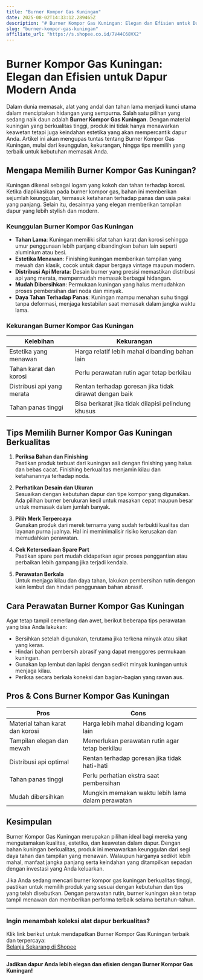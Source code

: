 ```yaml
---
title: "Burner Kompor Gas Kuningan"
date: 2025-08-02T14:33:12.289465Z
description: "# Burner Kompor Gas Kuningan: Elegan dan Efisien untuk Dapur Modern Anda..."
slug: "burner-kompor-gas-kuningan"
affiliate_url: "https://s.shopee.co.id/7V44C68VX2"
---
```

# Burner Kompor Gas Kuningan: Elegan dan Efisien untuk Dapur Modern Anda

Dalam dunia memasak, alat yang andal dan tahan lama menjadi kunci utama dalam menciptakan hidangan yang sempurna. Salah satu pilihan yang sedang naik daun adalah **Burner Kompor Gas Kuningan**. Dengan material kuningan yang berkualitas tinggi, produk ini tidak hanya menawarkan keawetan tetapi juga keindahan estetika yang akan mempercantik dapur Anda. Artikel ini akan mengupas tuntas tentang Burner Kompor Gas Kuningan, mulai dari keunggulan, kekurangan, hingga tips memilih yang terbaik untuk kebutuhan memasak Anda.

## Mengapa Memilih Burner Kompor Gas Kuningan?

Kuningan dikenal sebagai logam yang kokoh dan tahan terhadap korosi. Ketika diaplikasikan pada burner kompor gas, bahan ini memberikan sejumlah keunggulan, termasuk ketahanan terhadap panas dan usia pakai yang panjang. Selain itu, desainnya yang elegan memberikan tampilan dapur yang lebih stylish dan modern.

### Keunggulan Burner Kompor Gas Kuningan

- **Tahan Lama**: Kuningan memiliki sifat tahan karat dan korosi sehingga umur penggunaan lebih panjang dibandingkan bahan lain seperti aluminium atau besi.
- **Estetika Menawan**: Finishing kuningan memberikan tampilan yang mewah dan klasik, cocok untuk dapur bergaya vintage maupun modern.
- **Distribusi Api Merata**: Desain burner yang presisi memastikan distribusi api yang merata, mempermudah memasak berbagai hidangan.
- **Mudah Dibersihkan**: Permukaan kuningan yang halus memudahkan proses pembersihan dari noda dan minyak.
- **Daya Tahan Terhadap Panas**: Kuningan mampu menahan suhu tinggi tanpa deformasi, menjaga kestabilan saat memasak dalam jangka waktu lama.

### Kekurangan Burner Kompor Gas Kuningan

| Kelebihan | Kekurangan |
|--------------|--------------|
| Estetika yang menawan | Harga relatif lebih mahal dibanding bahan lain |
| Tahan karat dan korosi | Perlu perawatan rutin agar tetap berkilau |
| Distribusi api yang merata | Rentan terhadap goresan jika tidak dirawat dengan baik |
| Tahan panas tinggi | Bisa berkarat jika tidak dilapisi pelindung khusus |

## Tips Memilih Burner Kompor Gas Kuningan Berkualitas

1. **Periksa Bahan dan Finishing**  
Pastikan produk terbuat dari kuningan asli dengan finishing yang halus dan bebas cacat. Finishing berkualitas menjamin kilau dan ketahanannya terhadap noda.

2. **Perhatikan Desain dan Ukuran**  
Sesuaikan dengan kebutuhan dapur dan tipe kompor yang digunakan. Ada pilihan burner berukuran kecil untuk masakan cepat maupun besar untuk memasak dalam jumlah banyak.

3. **Pilih Merk Terpercaya**  
Gunakan produk dari merek ternama yang sudah terbukti kualitas dan layanan purna jualnya. Hal ini meminimalisir risiko kerusakan dan memudahkan perawatan.

4. **Cek Ketersediaan Spare Part**  
Pastikan spare part mudah didapatkan agar proses penggantian atau perbaikan lebih gampang jika terjadi kendala.

5. **Perawatan Berkala**  
Untuk menjaga kilau dan daya tahan, lakukan pembersihan rutin dengan kain lembut dan hindari penggunaan bahan abrasif.

## Cara Perawatan Burner Kompor Gas Kuningan

Agar tetap tampil cemerlang dan awet, berikut beberapa tips perawatan yang bisa Anda lakukan:

- Bersihkan setelah digunakan, terutama jika terkena minyak atau sikat yang keras.
- Hindari bahan pembersih abrasif yang dapat menggores permukaan kuningan.
- Gunakan lap lembut dan lapisi dengan sedikit minyak kuningan untuk menjaga kilau.
- Periksa secara berkala koneksi dan bagian-bagian yang rawan aus.

## Pros & Cons Burner Kompor Gas Kuningan

| **Pros** | **Cons** |
|------------------------------|--------------------------------------------|
| Material tahan karat dan korosi | Harga lebih mahal dibanding logam lain |
| Tampilan elegan dan mewah | Memerlukan perawatan rutin agar tetap berkilau |
| Distribusi api optimal | Rentan terhadap goresan jika tidak hati-hati |
| Tahan panas tinggi | Perlu perhatian ekstra saat pembersihan |
| Mudah dibersihkan | Mungkin memakan waktu lebih lama dalam perawatan |

## Kesimpulan

Burner Kompor Gas Kuningan merupakan pilihan ideal bagi mereka yang mengutamakan kualitas, estetika, dan keawetan dalam dapur. Dengan bahan kuningan berkualitas, produk ini menawarkan keunggulan dari segi daya tahan dan tampilan yang menawan. Walaupun harganya sedikit lebih mahal, manfaat jangka panjang serta keindahan yang ditampilkan sepadan dengan investasi yang Anda keluarkan.

Jika Anda sedang mencari burner kompor gas kuningan berkualitas tinggi, pastikan untuk memilih produk yang sesuai dengan kebutuhan dan tips yang telah disebutkan. Dengan perawatan rutin, burner kuningan akan tetap tampil menawan dan memberikan performa terbaik selama bertahun-tahun.

---

### Ingin menambah koleksi alat dapur berkualitas?  
Klik link berikut untuk mendapatkan Burner Kompor Gas Kuningan terbaik dan terpercaya:  
[Belanja Sekarang di Shopee](https://s.shopee.co.id/7V44C68VX2)

---

**Jadikan dapur Anda lebih elegan dan efisien dengan Burner Kompor Gas Kuningan!**